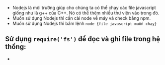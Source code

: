 - Nodejs là môi trường giúp cho chúng ta có thể chạy các file javascript giống như là g++ của C++. Nó có thể thêm nhiều thư viện vào trong đó.
- Muốn sử dụng Nodejs thì cần cài node về máy và check bằng npm.
- Muốn sử dụng Nodejs thì bấm lệnh `node {file javascript muốn chạy}`
## Sử dụng `require('fs')` để đọc và ghi file trong hệ thống:
- 